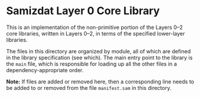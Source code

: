 Samizdat Layer 0 Core Library
=============================

This is an implementation of the non-primitive portion of the
Layers 0&ndash;2 core libraries, written in Layers 0&ndash;2, in terms of
the specified lower-layer libraries.

The files in this directory are organized by module, all of which are
defined in the library specification (see which). The main entry point
to the library is the `main` file, which is responsible for loading up all
the other files in a dependency-appropriate order.

**Note:** If files are added or removed here, then a corresponding line
needs to be added to or removed from the file `manifest.sam` in this
directory.
